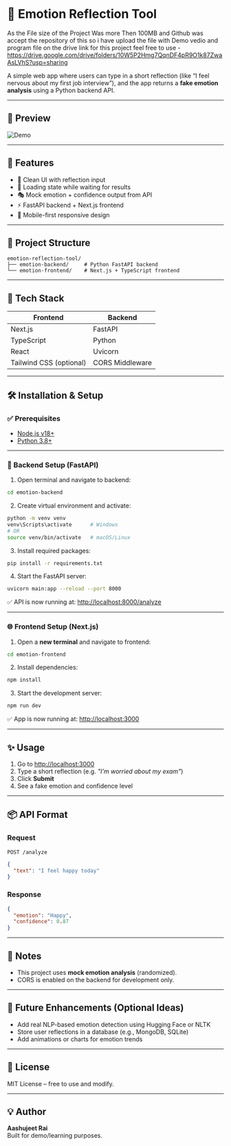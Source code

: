 # 💬 Emotion Reflection Tool

As the File size of the Project Was more Then 100MB and Github was accept the repository of this so i have upload the file with Demo vedio and program file on the drive link for this project feel free to use -  https://drive.google.com/drive/folders/10W5P2Hmg7QqnDF4pR9O1k87ZwaAsLVhS?usp=sharing

A simple web app where users can type in a short reflection (like “I feel nervous about my first job interview”), and the app returns a **fake emotion analysis** using a Python backend API.

---

## 📸 Preview

![Demo](https://your-image-or-gif-link-here.com) <!-- Optional GIF or Screenshot -->

---

## 🚀 Features

- 📝 Clean UI with reflection input
- 🔄 Loading state while waiting for results
- 🎭 Mock emotion + confidence output from API
- ⚡ FastAPI backend + Next.js frontend
- 📱 Mobile-first responsive design

---

## 📁 Project Structure

```
emotion-reflection-tool/
├── emotion-backend/     # Python FastAPI backend
└── emotion-frontend/    # Next.js + TypeScript frontend
```

---

## 🧰 Tech Stack

| Frontend | Backend  |
|----------|----------|
| Next.js  | FastAPI  |
| TypeScript | Python |
| React    | Uvicorn |
| Tailwind CSS (optional) | CORS Middleware |

---

## 🛠️ Installation & Setup

### ✅ Prerequisites

- [Node.js v18+](https://nodejs.org/en/download)
- [Python 3.8+](https://www.python.org/downloads)

---

### 🔧 Backend Setup (FastAPI)

1. Open terminal and navigate to backend:

```bash
cd emotion-backend
```

2. Create virtual environment and activate:

```bash
python -m venv venv
venv\Scripts\activate      # Windows
# OR
source venv/bin/activate   # macOS/Linux
```

3. Install required packages:

```bash
pip install -r requirements.txt
```

4. Start the FastAPI server:

```bash
uvicorn main:app --reload --port 8000
```

✅ API is now running at: [http://localhost:8000/analyze](http://localhost:8000/analyze)

---

### 🌐 Frontend Setup (Next.js)

1. Open a **new terminal** and navigate to frontend:

```bash
cd emotion-frontend
```

2. Install dependencies:

```bash
npm install
```

3. Start the development server:

```bash
npm run dev
```

✅ App is now running at: [http://localhost:3000](http://localhost:3000)

---

## ✨ Usage

1. Go to [http://localhost:3000](http://localhost:3000)
2. Type a short reflection (e.g. _"I’m worried about my exam"_)
3. Click **Submit**
4. See a fake emotion and confidence level

---

## 📦 API Format

### Request

`POST /analyze`

```json
{
  "text": "I feel happy today"
}
```

### Response

```json
{
  "emotion": "Happy",
  "confidence": 0.87
}
```

---

## 📌 Notes

- This project uses **mock emotion analysis** (randomized).
- CORS is enabled on the backend for development only.

---

## 🧪 Future Enhancements (Optional Ideas)

- Add real NLP-based emotion detection using Hugging Face or NLTK
- Store user reflections in a database (e.g., MongoDB, SQLite)
- Add animations or charts for emotion trends

---

## 📄 License

MIT License – free to use and modify.

---

## 💡 Author

**Aashujeet Rai**  
Built for demo/learning purposes.
